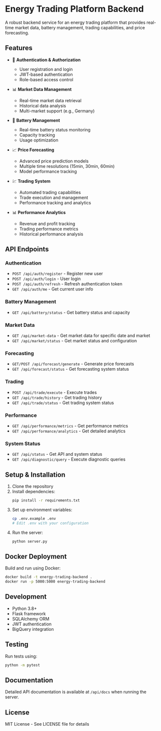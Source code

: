 # Energy Trading Platform Backend

A robust backend service for an energy trading platform that provides real-time market data, battery management, trading capabilities, and price forecasting.

## Features

- 🔐 **Authentication & Authorization**
  - User registration and login
  - JWT-based authentication
  - Role-based access control

- 📊 **Market Data Management**
  - Real-time market data retrieval
  - Historical data analysis
  - Multi-market support (e.g., Germany)

- 🔋 **Battery Management**
  - Real-time battery status monitoring
  - Capacity tracking
  - Usage optimization

- 📈 **Price Forecasting**
  - Advanced price prediction models
  - Multiple time resolutions (15min, 30min, 60min)
  - Model performance tracking

- 💹 **Trading System**
  - Automated trading capabilities
  - Trade execution and management
  - Performance tracking and analytics

- 📊 **Performance Analytics**
  - Revenue and profit tracking
  - Trading performance metrics
  - Historical performance analysis

## API Endpoints

### Authentication
- `POST /api/auth/register` - Register new user
- `POST /api/auth/login` - User login
- `POST /api/auth/refresh` - Refresh authentication token
- `GET /api/auth/me` - Get current user info

### Battery Management
- `GET /api/battery/status` - Get battery status and capacity

### Market Data
- `GET /api/market-data` - Get market data for specific date and market
- `GET /api/market/status` - Get market status and configuration

### Forecasting
- `GET/POST /api/forecast/generate` - Generate price forecasts
- `GET /api/forecast/status` - Get forecasting system status

### Trading
- `POST /api/trade/execute` - Execute trades
- `GET /api/trade/history` - Get trading history
- `GET /api/trade/status` - Get trading system status

### Performance
- `GET /api/performance/metrics` - Get performance metrics
- `GET /api/performance/analytics` - Get detailed analytics

### System Status
- `GET /api/status` - Get API and system status
- `GET /api/diagnostic/query` - Execute diagnostic queries

## Setup & Installation

1. Clone the repository
2. Install dependencies:
   ```bash
   pip install -r requirements.txt
   ```
3. Set up environment variables:
   ```bash
   cp .env.example .env
   # Edit .env with your configuration
   ```
4. Run the server:
   ```bash
   python server.py
   ```

## Docker Deployment

Build and run using Docker:
```bash
docker build -t energy-trading-backend .
docker run -p 5000:5000 energy-trading-backend
```

## Development

- Python 3.8+
- Flask framework
- SQLAlchemy ORM
- JWT authentication
- BigQuery integration

## Testing

Run tests using:
```bash
python -m pytest
```

## Documentation

Detailed API documentation is available at `/api/docs` when running the server.

## License

MIT License - See LICENSE file for details 
